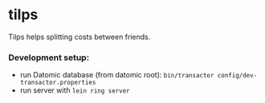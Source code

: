 # tilps

Tilps helps splitting costs between friends.


### Development setup:
* run Datomic database (from datomic root):
  `bin/transactor config/dev-transactor.properties`
* run server with `lein ring server`

